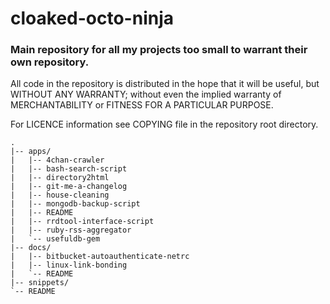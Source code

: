 # cloaked-octo-ninja

### Main repository for all my projects too small to warrant their own repository.

All code in the repository is distributed in the hope that it will be useful,
but WITHOUT ANY WARRANTY; without even the implied warranty of MERCHANTABILITY
or FITNESS FOR A PARTICULAR PURPOSE.

For LICENCE information see COPYING file in the repository root directory.

    .
    |-- apps/
    |   |-- 4chan-crawler
    |   |-- bash-search-script
    |   |-- directory2html
    |   |-- git-me-a-changelog
    |   |-- house-cleaning
    |   |-- mongodb-backup-script
    |   |-- README
    |   |-- rrdtool-interface-script
    |   |-- ruby-rss-aggregator
    |   `-- usefuldb-gem
    |-- docs/
    |   |-- bitbucket-autoauthenticate-netrc
    |   |-- linux-link-bonding
    |   `-- README
    |-- snippets/
    `-- README
